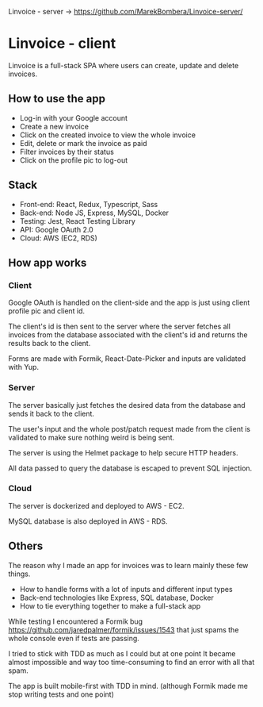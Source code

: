 Linvoice - server -> https://github.com/MarekBombera/Linvoice-server/

# Linvoice - client

Linvoice is a full-stack SPA where users can create, update and delete invoices.

## How to use the app

- Log-in with your Google account
- Create a new invoice
- Click on the created invoice to view the whole invoice
- Edit, delete or mark the invoice as paid
- Filter invoices by their status
- Click on the profile pic to log-out

## Stack

- Front-end: React, Redux, Typescript, Sass
- Back-end: Node JS, Express, MySQL, Docker
- Testing: Jest, React Testing Library
- API: Google OAuth 2.0
- Cloud: AWS (EC2, RDS)

## How app works

### Client

Google OAuth is handled on the client-side and the app is just using client profile pic and client id.

The client's id is then sent to the server where the server fetches all invoices from the database associated with the client's id and returns the results back to the client.

Forms are made with Formik, React-Date-Picker and inputs are validated with Yup.

### Server

The server basically just fetches the desired data from the database and sends it back to the client.

The user's input and the whole post/patch request made from the client is validated to make sure nothing weird is being sent.

The server is using the Helmet package to help secure HTTP headers.

All data passed to query the database is escaped to prevent SQL injection.

### Cloud

The server is dockerized and deployed to AWS - EC2.

MySQL database is also deployed in AWS - RDS.

## Others

The reason why I made an app for invoices was to learn mainly these few things.

- How to handle forms with a lot of inputs and different input types
- Back-end technologies like Express, SQL database, Docker
- How to tie everything together to make a full-stack app

While testing I encountered a Formik bug https://github.com/jaredpalmer/formik/issues/1543 that just spams the whole console even if tests are passing.

I tried to stick with TDD as much as I could but at one point It became almost impossible and way too time-consuming to find an error with all that spam.

The app is built mobile-first with TDD in mind.
(although Formik made me stop writing tests and one point)
